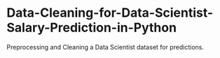 # Data-Cleaning-for-Data-Scientist-Salary-Prediction-in-Python
Preprocessing and Cleaning a Data Scientist dataset for predictions.
